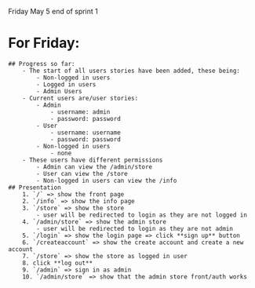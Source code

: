 Friday May 5 end of sprint 1

# For Friday:
    ## Progress so far:
        - The start of all users stories have been added, these being:
            - Non-logged in users
            - Logged in users
            - Admin Users
        - Current users are/user stories: 
            - Admin
                - username: admin
                - password: password
            - User
                - username: username
                - password: password
            - Non-logged in users
                - none
        - These users have different permissions 
            - Admin can view the /admin/store
            - User can view the /store
            - Non-logged in users can view the /info
    ## Presentation  
        1. `/` => show the front page
        2. `/info` => show the info page
        3. `/store` => show the store
            - user will be redirected to login as they are not logged in
        4. `/admin/store` => show the admin store
            - user will be redirected to login as they are not admin
        5. `/login` => show the login page => click **sign up** button
        6. `/createaccount` => show the create account and create a new account
        7. `/store` => show the store as logged in user
        8. click **log out**
        9. `/admin` => sign in as admin
        10. `/admin/store` => show that the admin store front/auth works